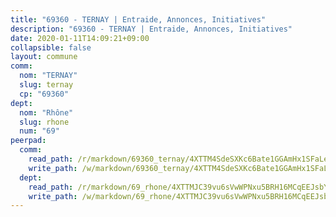 ```yaml
---
title: "69360 - TERNAY | Entraide, Annonces, Initiatives"
description: "69360 - TERNAY | Entraide, Annonces, Initiatives"
date: 2020-01-11T14:09:21+09:00
collapsible: false
layout: commune
comm:
  nom: "TERNAY"
  slug: ternay
  cp: "69360"
dept:
  nom: "Rhône"
  slug: rhone
  num: "69"
peerpad:
  comm:
    read_path: /r/markdown/69360_ternay/4XTTM4SdeSXKc6Bate1GGAmHx1SFaLeTYGMbAwLq5P7Nc4wCy
    write_path: /w/markdown/69360_ternay/4XTTM4SdeSXKc6Bate1GGAmHx1SFaLeTYGMbAwLq5P7Nc4wCy-K3TgTq3JvsJgmbfgQgewGYoH3Vjgm2AZV8obujdoSYTjebUAiyqtBycpdotYs6HWqatZ2m5ET9sLaU6xfWJMjKoeSby96vrYC3BpWQ3F4EkqaJtnWQS1ogt7eMtWesDsf3yvb2ZK
  dept:
    read_path: /r/markdown/69_rhone/4XTTMJC39vu6sVwWPNxu5BRH16MCqEEJsbYu4RNyAxnNmNtVW
    write_path: /w/markdown/69_rhone/4XTTMJC39vu6sVwWPNxu5BRH16MCqEEJsbYu4RNyAxnNmNtVW-K3TgUzVUEXrXvc8NoaD9JfiBpc5MBFP7KZFqLEsm11xqJDEwSVMy7UACp2eYMzek3K6y2WLoyzq5xdKMZeizKNpfHbUBgJcoYSqfidBaPx8RcTCPmdCXhdgeLZLEYHVco5fHD6Pz
---
```


